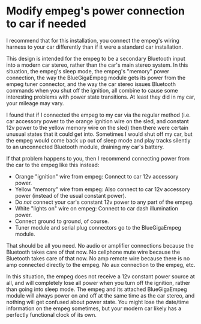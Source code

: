 <a name="power"></a>

Modify empeg's power connection to car if needed
==============================================================================
I recommend that for this installation, you connect the empeg's wiring harness
to your car differently than if it were a standard car installation.

This design is intended for the empeg to be a secondary Bluetooth input
into a modern car stereo, rather than the car's main stereo system. In this
situation, the empeg's sleep mode, the empeg's "memory" power connection, the
way the BlueGigaEmpeg module gets its power from the empeg tuner connector,
and the way the car stereo issues Bluetooth commands when you shut off the
ignition, all combine to cause some interesting problems with power state
transitions. At least they did in my car, your mileage may vary.

I found that if I connected the empeg to my car via the regular method (i.e.
car accessory power to the orange ignition wire on the sled, and constant 12v
power to the yellow memory wire on the sled) then there were certain unusual
states that it could get into. Sometimes I would shut off my car, but the
empeg would come back up out of sleep mode and play tracks silently to an
unconnected Bluetooth module, draining my car's battery.

If that problem happens to you, then I recommend connecting power from the
car to the empeg like this instead:

- Orange "ignition" wire from empeg: Connect to car 12v accessory power.
- Yellow "memory" wire from empeg: Also connect to car 12v accessory power (instead
  of the usual constant power).
- Do *not* connect your car's constant 12v power to any part of the empeg.
- White "lights on" wire on empeg: Connect to car dash illumination power.
- Connect ground to ground, of course.
- Tuner module and serial plug connectors go to the BlueGigaEmpeg module.

That should be all you need. No audio or amplifier connections because the
Bluetooth takes care of that now. No cellphone mute wire because the Bluetooth
takes care of that now. No amp remote wire because there is no amp connected
directly to the empeg. No aux connection to the empeg, etc.

In this situation, the empeg does not receive a 12v constant power source at
all, and will completely lose all power when you turn off the ignition, rather
than going into sleep mode. The empeg and its attached BlueGigaEmpeg module
will always power on and off at the same time as the car stereo, and nothing
will get confused about power state. You might lose the date/time information
on the empeg sometimes, but your modern car likely has a perfectly functional
clock of its own.


